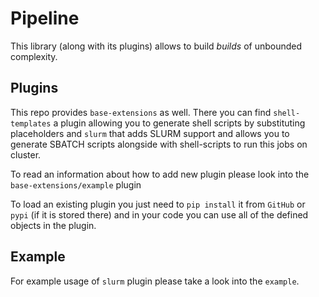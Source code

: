 # Pipeline

This library (along with its plugins) allows to build *builds* of unbounded complexity.

## Plugins

This repo provides `base-extensions` as well. There you can find `shell-templates` a plugin allowing you to generate shell scripts by substituting placeholders
and `slurm` that adds SLURM support and allows you to generate SBATCH scripts alongside with shell-scripts to run this jobs on cluster.

To read an information about how to add new plugin please look into the `base-extensions/example` plugin

To load an existing plugin you just need to `pip install` it from `GitHub` or `pypi` (if it is stored there) and in your code you can use all of the defined objects in the plugin.

## Example

For example usage of `slurm` plugin please take a look into the `example`.
